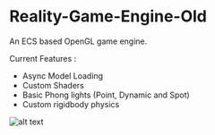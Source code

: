 # Reality-Game-Engine-Old
An ECS based OpenGL game engine.

Current Features :
- Async Model Loading
- Custom Shaders
- Basic Phong lights (Point, Dynamic and Spot)
- Custom rigidbody physics

![alt text](https://i.imgur.com/cJm00hc.png)
